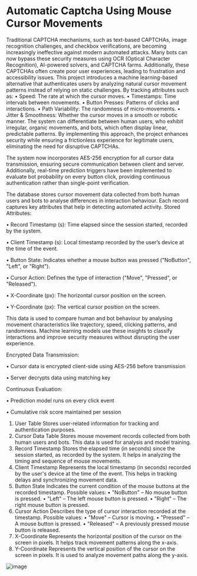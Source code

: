 # Automatic Captcha Using Mouse Cursor Movements

Traditional CAPTCHA mechanisms, such as text-based CAPTCHAs, image recognition challenges, and checkbox verifications, are becoming increasingly ineffective against modern automated attacks. Many bots can now bypass these security measures using OCR (Optical Character Recognition), AI-powered solvers, and CAPTCHA farms. Additionally, these CAPTCHAs often create poor user experiences, leading to frustration and accessibility issues.
This project introduces a machine learning-based alternative that authenticates users by analyzing natural cursor movement patterns instead of relying on static challenges. By tracking attributes such as:
•	Speed: The rate at which the cursor moves.
•	Timestamps: Time intervals between movements.
•	Button Presses: Patterns of clicks and interactions.
•	Path Variability: The randomness of micro-movements.
•	Jitter & Smoothness: Whether the cursor moves in a smooth or robotic manner.
The system can differentiate between human users, who exhibit irregular, organic movements, and bots, which often display linear, predictable patterns.
By implementing this approach, the project enhances security while ensuring a frictionless experience for legitimate users, eliminating the need for disruptive CAPTCHAs. 

The system now incorporates AES-256 encryption for all cursor data transmission, ensuring secure communication between client and server. Additionally, real-time prediction triggers have been implemented to evaluate bot probability on every button click, providing continuous authentication rather than single-point verification.

The database stores cursor movement data collected from both human users and bots to analyse differences in interaction behaviour. Each record captures key attributes that help in detecting automated activity.
Stored Attributes:

•	Record Timestamp (s): Time elapsed since the session started, recorded by the system. 

•	Client Timestamp (s): Local timestamp recorded by the user’s device at the time of the event.

•	Button State: Indicates whether a mouse button was pressed ("NoButton", "Left", or "Right").

•	Cursor Action: Defines the type of interaction ("Move", "Pressed", or "Released").

•	X-Coordinate (px): The horizontal cursor position on the screen.

•	Y-Coordinate (px): The vertical cursor position on the screen.

This data is used to compare human and bot behaviour by analysing movement characteristics like trajectory, speed, clicking patterns, and randomness. Machine learning models use these insights to classify interactions and improve security measures without disrupting the user experience.

Encrypted Data Transmission:

•	Cursor data is encrypted client-side using AES-256 before transmission

•	Server decrypts data using matching key

Continuous Evaluation:

•	Prediction model runs on every click event

•	Cumulative risk score maintained per session


1. User Table
Stores user-related information for tracking and authentication purposes.
2. Cursor Data Table
Stores mouse movement records collected from both human users and bots. This data is used for analysis and model training.
3. Record Timestamp
Stores the elapsed time (in seconds) since the session started, as recorded by the system. It helps in analyzing the timing and sequence of mouse movements.
4. Client Timestamp
Represents the local timestamp (in seconds) recorded by the user's device at the time of the event. This helps in tracking delays and synchronizing movement data.
5. Button State
Indicates the current condition of the mouse buttons at the recorded timestamp. Possible values:
•	"NoButton" – No mouse button is pressed.
•	"Left" – The left mouse button is pressed.
•	"Right" – The right mouse button is pressed.
6. Cursor Action
Describes the type of cursor interaction recorded at the timestamp. Possible values:
•	"Move" – Cursor is moving.
•	"Pressed" – A mouse button is pressed.
•	"Released" – A previously pressed mouse button is released.
7. X-Coordinate
Represents the horizontal position of the cursor on the screen in pixels. It helps track movement patterns along the x-axis.
8. Y-Coordinate
Represents the vertical position of the cursor on the screen in pixels. It is used to analyze movement paths along the y-axis.


![image](https://github.com/user-attachments/assets/88448f35-6e3c-4624-bdd0-3aed181be5f5)
